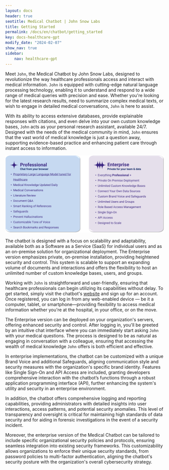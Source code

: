 ```yaml
---
layout: docs
header: true
seotitle: Medical Chatbot | John Snow Labs
title: Getting Started
permalink: /docs/en/chatbot/getting_started
key: docs-healthcare-gpt
modify_date: "2024-02-07"
show_nav: true
sidebar:
    nav: healthcare-gpt
---
```


<div class="h3-box" markdown="1">

Meet `John`, the Medical Chatbot by John Snow Labs, designed to revolutionize the way healthcare professionals access and interact with medical information. `John` is equipped with cutting-edge natural language processing technology, enabling it to understand and respond to a wide range of medical queries with precision and ease. Whether you're looking for the latest research results, need to summarize complex medical texts, or wish to engage in detailed medical conversations, `John` is here to assist. 

With its ability to access extensive databases, provide explainable responses with citations, and even delve into your own custom knowledge bases, `John` acts as your personal research assistant, available 24/7. Designed with the needs of the medical community in mind, `John` ensures that the vast world of medical knowledge is just a question away, supporting evidence-based practice and enhancing patient care through instant access to information.

![Check saved Questions, Responses and Entire Conversations](/assets/images/chatbot/GetStarted.png)

The chatbot is designed with a focus on scalability and adaptability, available both as a Software as a Service (SaaS) for individual users and as an on-premise solution for organizational deployment. The Enterprise version emphasizes private, on-premise installation, providing heightened security and control. This system is scalable to support an expanding volume of documents and interactions and offers the flexibility to host an unlimited number of custom knowledge bases, users, and groups.

Working with `John` is straightforward and user-friendly, ensuring that healthcare professionals can begin utilizing its capabilities without delay. To get started, simply visit the chatbot's [website](https://chat.johnsnowlabs.com) and sign up for an account. Once registered, you can log in from any web-enabled device — be it a computer, tablet, or smartphone—providing flexibility to access medical information whether you're at the hospital, in your office, or on the move. 

The Enterprise version can be deployed on your organization's servers, offering enhanced security and control. After logging in, you'll be greeted by an intuitive chat interface where you can immediately start asking `John` with your medical questions. The process is designed to be as natural as engaging in conversation with a colleague, ensuring that accessing the wealth of medical knowledge `John` offers is both efficient and effective.

In enterprise implementations, the chatbot can be customized with a unique Brand Voice and additional Safeguards, aligning communication style and security measures with the organization's specific brand identity. Features like Single Sign-On and API Access are included, granting developers comprehensive interaction with the chatbot’s functions through a robust application programming interface (API), further enhancing the system's utility and security in an enterprise environment.

In addition, the chatbot offers comprehensive logging and reporting capabilities, providing administrators with detailed insights into user interactions, access patterns, and potential security anomalies. This level of transparency and oversight is critical for maintaining high standards of data security and for aiding in forensic investigations in the event of a security incident.

Moreover, the enterprise version of the Medical Chatbot can be tailored to include specific organizational security policies and protocols, ensuring seamless integration into existing security frameworks. This customizability allows organizations to enforce their unique security standards, from password policies to multi-factor authentication, aligning the chatbot's security posture with the organization's overall cybersecurity strategy.

</div>